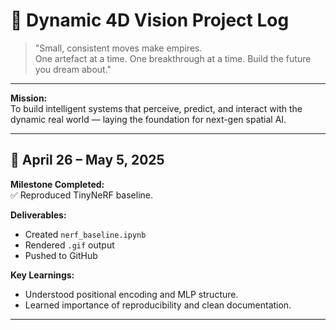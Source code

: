 # 🚀 Dynamic 4D Vision Project Log

> "Small, consistent moves make empires.  
> One artefact at a time. One breakthrough at a time. Build the future you dream about."

---

**Mission:**  
To build intelligent systems that perceive, predict, and interact with the dynamic real world — laying the foundation for next-gen spatial AI.

---

## 📅 April 26 – May 5, 2025

**Milestone Completed:**  
✅ Reproduced TinyNeRF baseline.

**Deliverables:**  
- Created `nerf_baseline.ipynb`
- Rendered `.gif` output
- Pushed to GitHub

**Key Learnings:**  
- Understood positional encoding and MLP structure.
- Learned importance of reproducibility and clean documentation.

---
